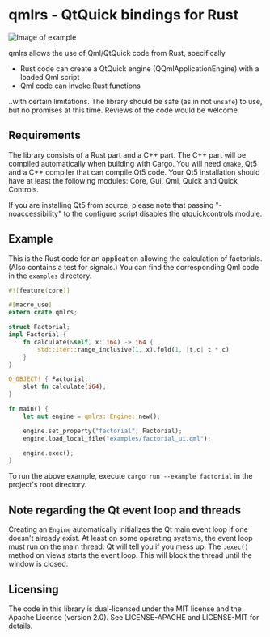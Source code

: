 # qmlrs - QtQuick bindings for Rust

![Image of example](https://raw.githubusercontent.com/cyndis/qmlrs/ghstatic/screenshot.png)

qmlrs allows the use of Qml/QtQuick code from Rust, specifically

- Rust code can create a QtQuick engine (QQmlApplicationEngine) with a loaded Qml script
- Qml code can invoke Rust functions

..with certain limitations. The library should be safe (as in not `unsafe`) to use, but no promises
at this time. Reviews of the code would be welcome.

## Requirements

The library consists of a Rust part and a C++ part. The C++ part will be compiled automatically
when building with Cargo. You will need `cmake`, Qt5 and a C++ compiler that can compile Qt5 code.
Your Qt5 installation should have at least the following modules: Core, Gui, Qml, Quick and Quick Controls.

If you are installing Qt5 from source, please note that passing "-noaccessibility" to the configure
script disables the qtquickcontrols module.

## Example

This is the Rust code for an application allowing the calculation of factorials.
(Also contains a test for signals.)
You can find the corresponding Qml code in the `examples` directory.

```rust
#![feature(core)]

#[macro_use]
extern crate qmlrs;

struct Factorial;
impl Factorial {
    fn calculate(&self, x: i64) -> i64 {
        std::iter::range_inclusive(1, x).fold(1, |t,c| t * c)
    }
}

Q_OBJECT! { Factorial:
    slot fn calculate(i64);
}

fn main() {
    let mut engine = qmlrs::Engine::new();

    engine.set_property("factorial", Factorial);
    engine.load_local_file("examples/factorial_ui.qml");

    engine.exec();
}

```
To run the above example, execute `cargo run --example factorial` in the project's root directory.

## Note regarding the Qt event loop and threads

Creating an `Engine` automatically initializes the Qt main event loop if one doesn't already exist.
At least on some operating systems, the event loop must run on the main thread. Qt will tell you
if you mess up. The `.exec()` method on views starts the event loop. This will block the thread
until the window is closed.

## Licensing

The code in this library is dual-licensed under the MIT license and the Apache License (version 2.0).
See LICENSE-APACHE and LICENSE-MIT for details.
